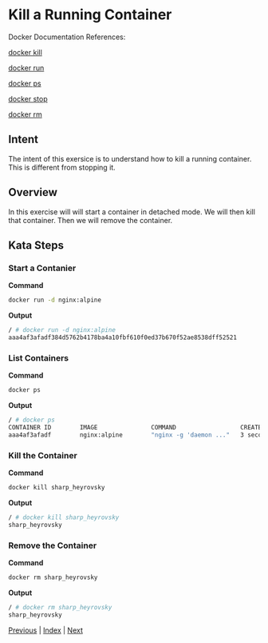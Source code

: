 # Kill a Running Container

Docker Documentation References:

[docker kill](https://docs.docker.com/engine/reference/commandline/kill/)

[docker run](https://docs.docker.com/engine/reference/commandline/run/)

[docker ps](https://docs.docker.com/engine/reference/commandline/ps/)

[docker stop](https://docs.docker.com/engine/reference/commandline/stop/)

[docker rm](https://docs.docker.com/engine/reference/commandline/rm/)

## Intent

The intent of this exersice is to understand how to kill a running container. This is different from stopping it.

## Overview

In this exercise will will start a container in detached mode. We will then kill that container. Then we will remove the container.

## Kata Steps

### Start a Contanier
**Command**

```bash
docker run -d nginx:alpine
```

**Output**

```bash
/ # docker run -d nginx:alpine
aaa4af3afadf384d5762b4178ba4a10fbf610f0ed37b670f52ae8538dff52521
```

### List Containers

**Command**

```bash
docker ps
```

**Output**

```bash
/ # docker ps
CONTAINER ID        IMAGE               COMMAND                  CREATED             STATUS              PORTS               NAMES
aaa4af3afadf        nginx:alpine        "nginx -g 'daemon ..."   3 seconds ago       Up 2 seconds        80/tcp              sharp_heyrovsky
```

### Kill the Container
**Command**

```bash
docker kill sharp_heyrovsky
```

**Output**

```bash
/ # docker kill sharp_heyrovsky
sharp_heyrovsky
```

### Remove the Container

**Command**

```bash
docker rm sharp_heyrovsky
```

**Output**

```bash
/ # docker rm sharp_heyrovsky
sharp_heyrovsky
```

[Previous](35_system_info.md) | [Index](README.md) | [Next](37_login.md)
